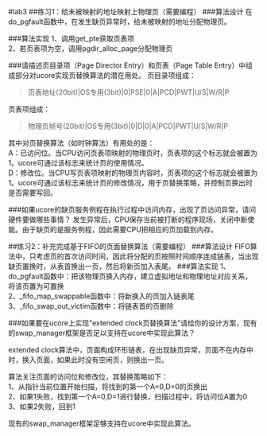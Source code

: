 #lab3
##练习1：给未被映射的地址映射上物理页（需要编程）
###算法设计
在do_pgfault函数中，在发生缺页异常时，给未被映射的地址分配物理页。

###算法实现
1、调用get_pte获取页表项  
2、若页表项为空，调用pgdir_alloc_page分配物理页  

###请描述页目录项（Page Director Entry）和页表（Page Table Entry）中组成部分对ucore实现页替换算法的潜在用处。
页目录项组成：
>页表地址(20bit)|OS专用(3bit)|0|PSE|0|A|PCD|PWT|U/S|W/R|P

页表项组成：
>物理页帧号(20bit)|OS专用(3bit)|0|D|0|A|PCD|PWT|U/S|W/R|P

其中对页替换算法（如时钟算法）有用处的是：  
A：已访问位。当CPU访问页表项映射的物理页时，页表项的这个标志就会被置为1。ucore可通过该标志来统计页的使用情况。  
 D：修改位。当CPU写页表项映射的物理页内容时，页表项的这个标志就会被置为1。ucore可通过该标志来统计页的修改情况，用于页替换策略，并控制页换出时是否需要写回。  

###如果ucore的缺页服务例程在执行过程中访问内存，出现了页访问异常，请问硬件要做哪些事情？
发生异常后，CPU保存当前被打断的程序现场，关闭中断使能。由于缺页的是服务例程，因此需要CPU把相应的页加载到内存。

##练习2：补充完成基于FIFO的页面替换算法（需要编程）
###算法设计
FIFO算法中，只考虑页的首次访问时间，因此将分配的页按照时间顺序连成链表，当出现缺页置换时，从表首换出一页，然后将新页加入表尾。
###算法实现
1、do_pgfault函数中：把该物理页换入内存，建立虚拟地址和物理地址对应关系，将该页置为可置换  
2、_fifo_map_swappable函数中：将新换入的页加入链表尾  
3、_fifo_swap_out_victim函数中：将链表首的页删除

###如果要在ucore上实现"extended clock页替换算法"请给你的设计方案，现有的swap_manager框架是否足以支持在ucore中实现此算法？
  
extended clock算法中，页面构成环形链表，在出现缺页异常，页面不在内存中时，换入页面，如果此时没有空闲页，则换出一页。

算法关注页面的访问位和修改位，其替换策略如下：  
1、从指针当前位置开始扫描，将找到的第一个A=0,D=0的页换出  
2、如果1失败，找到第一个A=0,D=1进行替换，扫描过程中，将访问位A置为0   
3、如果2失败，回到1

现有的swap_manager框架足够支持在ucore中实现此算法。



